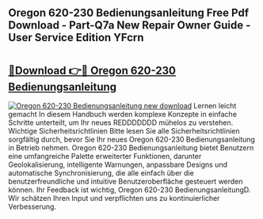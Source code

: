## Oregon 620-230 Bedienungsanleitung Free Pdf Download - Part-Q7a New Repair Owner Guide - User Service Edition YFcrn

# <h2><a href="http://df4o50.blite.top/?on=Oregon+620-230+Bedienungsanleitung">🔗Download 👉🔴 Oregon 620-230 Bedienungsanleitung</a></h2>

[![Oregon 620-230 Bedienungsanleitung new download](https://i.imgur.com/lujVjoI.png)](http://df4o50.blite.top/?on=Oregon+620-230+Bedienungsanleitung)
Lernen leicht gemacht In diesem Handbuch werden komplexe Konzepte in einfache Schritte unterteilt, um Ihr neues REDDDDDDD mühelos zu verstehen. Wichtige Sicherheitsrichtlinien Bitte lesen Sie alle Sicherheitsrichtlinien sorgfältig durch, bevor Sie Ihr neues Oregon 620-230 Bedienungsanleitung in Betrieb nehmen. Oregon 620-230 Bedienungsanleitung bietet Benutzern eine umfangreiche Palette erweiterter Funktionen, darunter Geolokalisierung, intelligente Warnungen, anpassbare Designs und automatische Synchronisierung, die alle einfach über die benutzerfreundliche und intuitive Benutzeroberfläche gesteuert werden können. Ihr Feedback ist wichtig, Oregon 620-230 BedienungsanleitungD. Wir schätzen Ihren Input und verpflichten uns zu kontinuierlicher Verbesserung.
